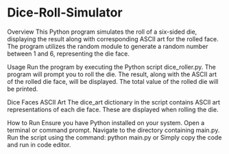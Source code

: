 # Dice-Roll-Simulator

Overview
This Python program simulates the roll of a six-sided die, displaying the result along with corresponding ASCII art for the rolled face. The program utilizes the random module to generate a random number between 1 and 6, representing the die face.

Usage
Run the program by executing the Python script dice_roller.py.
The program will prompt you to roll the die.
The result, along with the ASCII art of the rolled die face, will be displayed.
The total value of the rolled die will be printed.

Dice Faces ASCII Art
The dice_art dictionary in the script contains ASCII art representations of each die face. These are displayed when rolling the die.

How to Run
Ensure you have Python installed on your system.
Open a terminal or command prompt.
Navigate to the directory containing main.py.
Run the script using the command: python main.py
or Simply copy the code and run in code editor.
